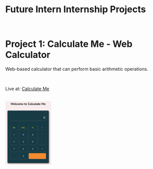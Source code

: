 # Future Intern Internship Projects
<br>
<h1>Project 1: Calculate Me - Web Calculator</h1>
<p>Web-based calculator that can perform basic arithmetic operations.</p>
<br>
<p>Live at: <a href="https://calculateme-webcalculator.netlify.app/">Calculate Me</a><p>
<br>
<img src="./Readme_imgs/Calculate_Me.png" alt="Calculate Me - Web Calculator" height="200px" class="radius-2">
<br><br>
